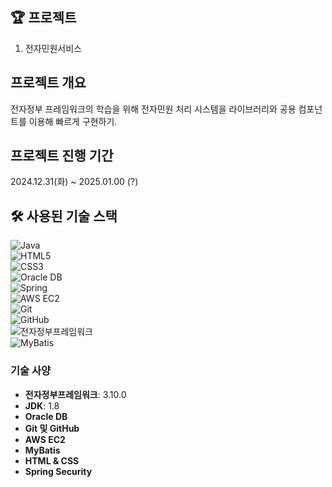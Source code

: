 ## 🏆 프로젝트
1. 전자민원서비스

## 프로젝트 개요
전자정부 프레임워크의 학습을 위해 전자민원 처리 시스템을 라이브러리와 공용 컴포넌트를 이용해 빠르게 구현하기.

## 프로젝트 진행 기간
2024.12.31(화) ~ 2025.01.00 (?)

## 🛠 사용된 기술 스택  
![Java](https://img.shields.io/badge/Java-007396?style=for-the-badge&logo=java&logoColor=white)  
![HTML5](https://img.shields.io/badge/HTML5-E34F26?style=for-the-badge&logo=html5&logoColor=white)  
![CSS3](https://img.shields.io/badge/CSS3-1572B6?style=for-the-badge&logo=css3&logoColor=white)  
![Oracle DB](https://img.shields.io/badge/Oracle_DB-F80000?style=for-the-badge&logo=oracle&logoColor=white)  
![Spring](https://img.shields.io/badge/Spring-6DB33F?style=for-the-badge&logo=spring&logoColor=white)  
![AWS EC2](https://img.shields.io/badge/AWS_EC2-FF9900?style=for-the-badge&logo=amazon-aws&logoColor=white)  
![Git](https://img.shields.io/badge/Git-F05032?style=for-the-badge&logo=git&logoColor=white)  
![GitHub](https://img.shields.io/badge/GitHub-181717?style=for-the-badge&logo=github&logoColor=white)  
![전자정부프레임워크](https://img.shields.io/badge/전자정부프레임워크-3.10.0-blue?style=for-the-badge)  
![MyBatis](https://img.shields.io/badge/MyBatis-사용-red?style=for-the-badge)  

### 기술 사양  
- **전자정부프레임워크**: 3.10.0  
- **JDK**: 1.8  
- **Oracle DB**  
- **Git 및 GitHub**  
- **AWS EC2**  
- **MyBatis**  
- **HTML & CSS**  
- **Spring Security**
